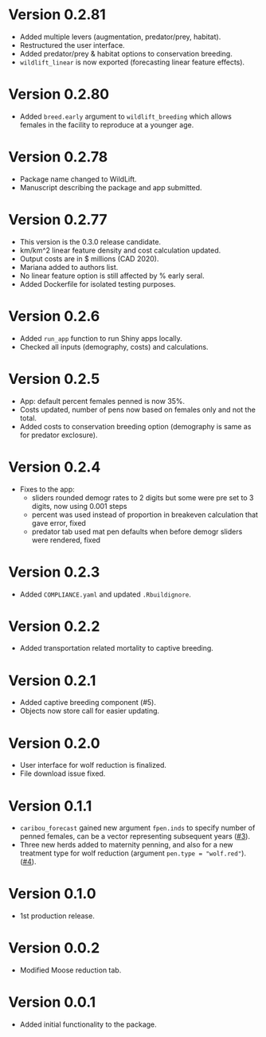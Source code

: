 # Version 0.2.81

* Added multiple levers (augmentation, predator/prey, habitat).
* Restructured the user interface.
* Added predator/prey & habitat options to conservation breeding.
* `wildlift_linear` is now exported (forecasting linear feature effects).

# Version 0.2.80

* Added `breed.early` argument to `wildlift_breeding` which allows
  females in the facility to reproduce at a younger age.

# Version 0.2.78

* Package name changed to WildLift.
* Manuscript describing the package and app submitted.

# Version 0.2.77

* This version is the 0.3.0 release candidate.
* km/km^2 linear feature density and cost calculation updated.
* Output costs are in $ millions (CAD 2020).
* Mariana added to authors list.
* No linear feature option is still affected by % early seral.
* Added Dockerfile for isolated testing purposes.

# Version 0.2.6

* Added `run_app` function to run Shiny apps locally.
* Checked all inputs (demography, costs) and calculations.

# Version 0.2.5

* App: default percent females penned is now 35%.
* Costs updated, number of pens now based on females only and not the total.
* Added costs to conservation breeding option (demography is same as for
  predator exclosure).

# Version 0.2.4

* Fixes to the app:
  - sliders rounded demogr rates to 2 digits but some were pre set to 3 digits, now using 0.001 steps
  - percent was used instead of proportion in breakeven calculation that gave error, fixed
  - predator tab used mat pen defaults when before demogr sliders were rendered, fixed

# Version 0.2.3

* Added `COMPLIANCE.yaml` and updated `.Rbuildignore`.

# Version 0.2.2

* Added transportation related mortality to captive breeding.

# Version 0.2.1

* Added captive breeding component (#5).
* Objects now store call for easier updating.

# Version 0.2.0

* User interface for wolf reduction is finalized.
* File download issue fixed.

# Version 0.1.1

* `caribou_forecast` gained new argument `fpen.inds` to specify
  number of penned females, can be a vector representing subsequent years 
  ([#3](https://github.com/bcgov/CaribouBC/issues/3)).
* Three new herds added to maternity penning, and also for a new 
  treatment type for wolf reduction (argument `pen.type = "wolf.red"`).
  ([#4](https://github.com/bcgov/CaribouBC/issues/4)).

# Version 0.1.0

* 1st production release.

# Version 0.0.2

* Modified Moose reduction tab.

# Version 0.0.1

* Added initial functionality to the package.

